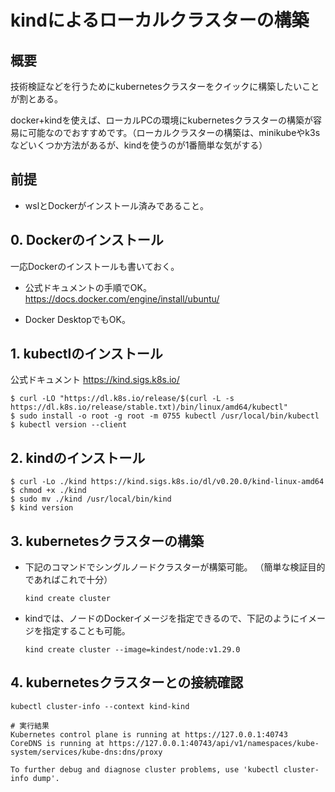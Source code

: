 # kindによるローカルクラスターの構築

## 概要
技術検証などを行うためにkubernetesクラスターをクイックに構築したいことが割とある。

docker+kindを使えば、ローカルPCの環境にkubernetesクラスターの構築が容易に可能なのでおすすめです。（ローカルクラスターの構築は、minikubeやk3sなどいくつか方法があるが、kindを使うのが1番簡単な気がする）

## 前提
- wslとDockerがインストール済みであること。

## 0. Dockerのインストール
一応Dockerのインストールも書いておく。
- 公式ドキュメントの手順でOK。
https://docs.docker.com/engine/install/ubuntu/

- Docker DesktopでもOK。

## 1. kubectlのインストール
公式ドキュメント
https://kind.sigs.k8s.io/

```
$ curl -LO "https://dl.k8s.io/release/$(curl -L -s https://dl.k8s.io/release/stable.txt)/bin/linux/amd64/kubectl"
$ sudo install -o root -g root -m 0755 kubectl /usr/local/bin/kubectl
$ kubectl version --client
```

## 2. kindのインストール
```
$ curl -Lo ./kind https://kind.sigs.k8s.io/dl/v0.20.0/kind-linux-amd64
$ chmod +x ./kind
$ sudo mv ./kind /usr/local/bin/kind
$ kind version
```

## 3. kubernetesクラスターの構築
- 下記のコマンドでシングルノードクラスターが構築可能。
（簡単な検証目的であればこれで十分）
  ```
  kind create cluster
  ```

- kindでは、ノードのDockerイメージを指定できるので、下記のようにイメージを指定することも可能。
  ```
  kind create cluster --image=kindest/node:v1.29.0
  ```

## 4. kubernetesクラスターとの接続確認
```
kubectl cluster-info --context kind-kind

# 実行結果
Kubernetes control plane is running at https://127.0.0.1:40743
CoreDNS is running at https://127.0.0.1:40743/api/v1/namespaces/kube-system/services/kube-dns:dns/proxy

To further debug and diagnose cluster problems, use 'kubectl cluster-info dump'.
```
